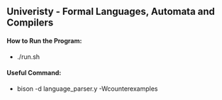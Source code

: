 ## Univeristy - Formal Languages, Automata and Compilers


#### How to Run the Program:

- ./run.sh


#### Useful Command:

- bison -d language_parser.y -Wcounterexamples